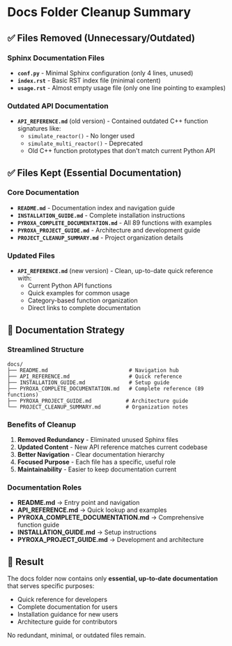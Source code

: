 # Docs Folder Cleanup Summary

## ✅ Files Removed (Unnecessary/Outdated)

### Sphinx Documentation Files
- **`conf.py`** - Minimal Sphinx configuration (only 4 lines, unused)
- **`index.rst`** - Basic RST index file (minimal content)
- **`usage.rst`** - Almost empty usage file (only one line pointing to examples)

### Outdated API Documentation
- **`API_REFERENCE.md`** (old version) - Contained outdated C++ function signatures like:
  - `simulate_reactor()` - No longer used
  - `simulate_multi_reactor()` - Deprecated
  - Old C++ function prototypes that don't match current Python API

## ✅ Files Kept (Essential Documentation)

### Core Documentation
- **`README.md`** - Documentation index and navigation guide
- **`INSTALLATION_GUIDE.md`** - Complete installation instructions
- **`PYROXA_COMPLETE_DOCUMENTATION.md`** - All 89 functions with examples
- **`PYROXA_PROJECT_GUIDE.md`** - Architecture and development guide
- **`PROJECT_CLEANUP_SUMMARY.md`** - Project organization details

### Updated Files
- **`API_REFERENCE.md`** (new version) - Clean, up-to-date quick reference with:
  - Current Python API functions
  - Quick examples for common usage
  - Category-based function organization
  - Direct links to complete documentation

## 🎯 Documentation Strategy

### Streamlined Structure
```
docs/
├── README.md                          # Navigation hub
├── API_REFERENCE.md                   # Quick reference
├── INSTALLATION_GUIDE.md              # Setup guide
├── PYROXA_COMPLETE_DOCUMENTATION.md   # Complete reference (89 functions)
├── PYROXA_PROJECT_GUIDE.md           # Architecture guide
└── PROJECT_CLEANUP_SUMMARY.md        # Organization notes
```

### Benefits of Cleanup
1. **Removed Redundancy** - Eliminated unused Sphinx files
2. **Updated Content** - New API reference matches current codebase
3. **Better Navigation** - Clear documentation hierarchy
4. **Focused Purpose** - Each file has a specific, useful role
5. **Maintainability** - Easier to keep documentation current

### Documentation Roles
- **README.md** → Entry point and navigation
- **API_REFERENCE.md** → Quick lookup and examples
- **PYROXA_COMPLETE_DOCUMENTATION.md** → Comprehensive function guide
- **INSTALLATION_GUIDE.md** → Setup instructions
- **PYROXA_PROJECT_GUIDE.md** → Development and architecture

## 🚀 Result

The docs folder now contains only **essential, up-to-date documentation** that serves specific purposes:
- Quick reference for developers
- Complete documentation for users
- Installation guidance for new users
- Architecture guide for contributors

No redundant, minimal, or outdated files remain.

